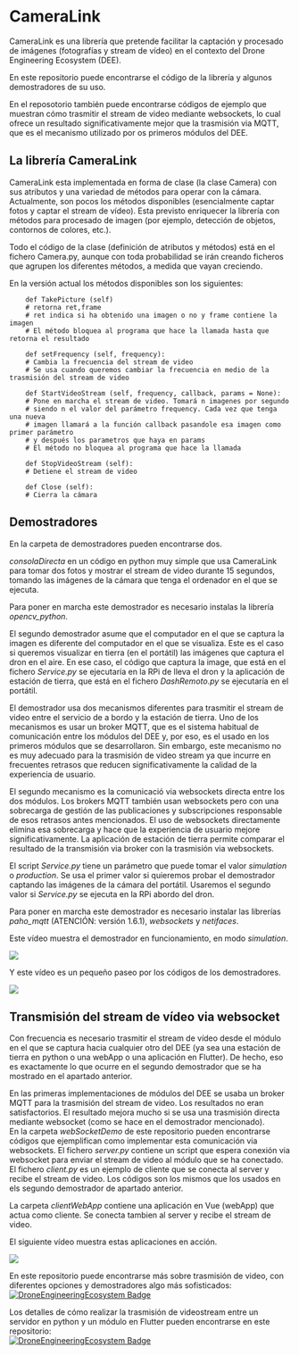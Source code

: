 # CameraLink
CameraLink es una librería que pretende facilitar la captación y procesado de imágenes (fotografías y stream de vídeo)
en el contexto del Drone Engineering Ecosystem (DEE).    
  
En este repositorio puede encontrarse el código de la librería y algunos demostradores de su uso.    
   
En el reposotorio también puede encontrarse códigos de ejemplo que muestran cómo trasmitir el stream de video mediante websockets,
lo cual ofrece un resultado significativamente mejor que la trasmisión via MQTT, que es el mecanismo utilizado por os primeros módulos
del DEE.   
   
## La librería CameraLink    
CameraLink esta implementada en forma de clase (la clase Camera) con sus atributos y una variedad de métodos para operar con la cámara.     
Actualmente, son pocos los métodos disponibles (esencialmente captar fotos y captar el stream de vídeo). Esta previsto enriquecer
la librería con métodos para procesado de imagen (por ejemplo, detección de objetos, contornos de colores, etc.).     
   
Todo el código de la clase (definición de atributos y métodos) está en el fichero Camera.py, aunque con toda probabilidad se irán creando 
ficheros que agrupen los diferentes métodos, a medida que vayan creciendo.      
   
En la versión actual los métodos disponibles son los siguientes:   
   
```
    def TakePicture (self)
    # retorna ret,frame
    # ret indica si ha obtenido una imagen o no y frame contiene la imagen
    # El método bloquea al programa que hace la llamada hasta que retorna el resultado

    def setFrequency (self, frequency):
    # Cambia la frecuencia del stream de video
    # Se usa cuando queremos cambiar la frecuencia en medio de la trasmisión del stream de video

    def StartVideoStream (self, frequency, callback, params = None):
    # Pone en marcha el stream de video. Tomará n imagenes por segundo
    # siendo n el valor del parámetro frequency. Cada vez que tenga una nueva
    # imagen llamará a la función callback pasandole esa imagen como primer parámetro
    # y después los parametros que haya en params
    # El método no bloquea al programa que hace la llamada
     
    def StopVideoStream (self):
    # Detiene el stream de video

    def Close (self):
    # Cierra la cámara
```

## Demostradores     
En la carpeta de demostradores pueden encontrarse dos.  

_consolaDirecta_ en un código en python muy simple que usa CameraLink para tomar dos fotos y mostrar el stream de video durante 15 segundos, tomando las imágenes de la cámara que tenga el ordenador en el que se ejecuta.   

Para poner en marcha este demostrador es necesario instalas la librería _opencv_python_.     

El segundo demostrador asume que el computador en el que se captura la imagen es diferente del computador en el que se visualiza. Este es el caso si queremos visualizar en tierra (en el portátil) las imágenes que captura el dron en el aire. En ese caso, el código que captura la image, que está en el fichero _Service.py_ se ejecutaría en la RPi de lleva el dron y la aplicación de estación de tierra, que está en el fichero _DashRemoto.py_ se ejecutaría en el portátil.    

El demostrador usa dos mecanismos diferentes para trasmitir el stream de video entre el servicio de a bordo y la estación de tierra. Uno de los mecanismos es usar un broker MQTT, que es el sistema habitual de comunicación entre los módulos del DEE y, por eso, es el usado en los primeros módulos que se desarrollaron. Sin embargo, este mecanismo no es muy adecuado para la trasmisión de video stream ya que incurre en frecuentes retrasos que reducen significativamente la calidad de la experiencia de usuario.   
   
El segundo mecanismo es la comunicació via websockets directa entre los dos módulos. Los brokers MQTT también usan websockets pero con una sobrecarga de gestión de las publicaciones y subscripciones responsable de esos retrasos antes mencionados. El uso de websockets directamente elimina esa sobrecarga y hace que la experiencia de usuario mejore significativamente. La aplicación de estación de tierra permite comparar el resultado de la transmisión via broker con la trasmisión via websockets.    

El script _Service.py_ tiene un parámetro que puede tomar el valor _simulation_ o _production_. Se usa el primer valor si quieremos probar el demostrador captando las imágenes de la cámara del portátil. Usaremos el segundo valor si _Service.py_ se ejecuta en la RPi abordo del dron.     

Para poner en marcha este demostrador es necesario instalar las librerías _paho_mqtt_ (ATENCIÓN: versión 1.6.1), _websockets_ y _netifaces_.
  
Este vídeo muestra el demostrador en funcionamiento, en modo _simulation_.   

[![](https://markdown-videos-api.jorgenkh.no/url?url=https%3A%2F%2Fwww.youtube.com%2Fwatch%3Fv%3Dtdrztsubgdk)](https://www.youtube.com/watch?v=tdrztsubgdk)      

Y este vídeo es un pequeño paseo por los códigos de los demostradores.     

[![](https://markdown-videos-api.jorgenkh.no/url?url=https%3A%2F%2Fwww.youtube.com%2Fwatch%3Fv%3DLmxxs-5croc)](https://www.youtube.com/watch?v=Lmxxs-5croc)

## Transmisión del stream de vídeo via websocket    
Con frecuencia es necesario trasmitir el stream de vídeo desde el módulo en el que se captura hacia cualquier otro del DEE (ya sea una estación de tierra en python o una webApp o una aplicación en Flutter). De hecho, eso es exactamente lo que ocurre en el segundo demostrador que se ha mostrado en el apartado anterior.    

En las primeras implementaciones de módulos del DEE se usaba un broker MQTT para la trasmisión del stream de video. Los resultados no eran satisfactorios. El resultado mejora mucho si se usa una trasmisión directa mediante websocket (como se  hace en el demostrador mencionado).    
En la carpeta _webSocketDemo_ de este repositorio pueden encontrarse códigos que ejemplifican como implementar esta comunicación via websockets. El fichero _server.py_ contiene un script que espera conexión via websocket para enviar el stream de video al módulo que se ha conectado. El fichero _client.py_ es un ejemplo de cliente que se conecta al server y recibe el stream de video. Los códigos son los mismos que los usados en els segundo demostrador de apartado anterior.   

La carpeta _clientWebApp_ contiene una aplicación en Vue (webApp) que actua como cliente. Se conecta tambien al server y recibe el stream de video.    

El siguiente vídeo muestra estas aplicaciones en acción.   

[![](https://markdown-videos-api.jorgenkh.no/url?url=https%3A%2F%2Fwww.youtube.com%2Fwatch%3Fv%3D6CkbMod6tO0)](https://www.youtube.com/watch?v=6CkbMod6tO0)

En este repositorio puede encontrarse más sobre trasmisión de video, con diferentes opciones y demostradores algo más sofisticados:   
[![DroneEngineeringEcosystem Badge](https://img.shields.io/badge/DEE-video_MQTT_websockets_Flask-blue.svg)](https://github.com/dronsEETAC/video_MQTT_websocket_Flask)   

Los detalles de cómo realizar la trasmisión de videostream entre un servidor en python y un módulo en Flutter pueden encontrarse en este repositorio:     
[![DroneEngineeringEcosystem Badge](https://img.shields.io/badge/DEE-dronestream_websockets-blue.svg)](https://github.com/dronsEETAC/dronestream_websockets)   


